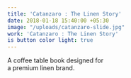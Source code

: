 ```yaml
---
title: 'Catanzaro : The Linen Story'
date: 2018-01-18 15:40:00 +05:30
image: "/uploads/catanzaro-slide.jpg"
work: 'Catanzaro : The Linen Story'
is button color light: true
---
```


A coffee table book designed for<br>a premium linen brand.
